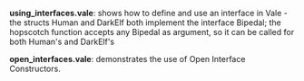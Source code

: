 **using_interfaces.vale**: shows how to define and use an interface in Vale - the structs Human and DarkElf both implement the interface Bipedal; the hopscotch function accepts any Bipedal as argument, so it can be called for both Human's and DarkElf's 

**open_interfaces.vale**: demonstrates the use of Open Interface Constructors.